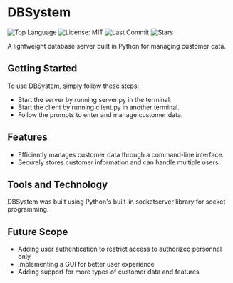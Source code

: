 # DBSystem
![Top Language](https://img.shields.io/github/languages/top/greeshmasunil10/DBSystem)
![License: MIT](https://img.shields.io/badge/License-MIT-yellow.svg)
![Last Commit](https://img.shields.io/github/last-commit/greeshmasunil10/DBSystem?style=plastic)
![Stars](https://img.shields.io/github/stars/greeshmasunil10/DBSystem?style=social)

A lightweight database server built in Python for managing customer data.

## Getting Started
To use DBSystem, simply follow these steps:

* Start the server by running server.py in the terminal.
* Start the client by running client.py in another terminal.
* Follow the prompts to enter and manage customer data.

## Features
* Efficiently manages customer data through a command-line interface.
* Securely stores customer information and can handle multiple users.

## Tools and Technology
DBSystem was built using Python's built-in socketserver library for socket programming.

## Future Scope
* Adding user authentication to restrict access to authorized personnel only
* Implementing a GUI for better user experience
* Adding support for more types of customer data and features
